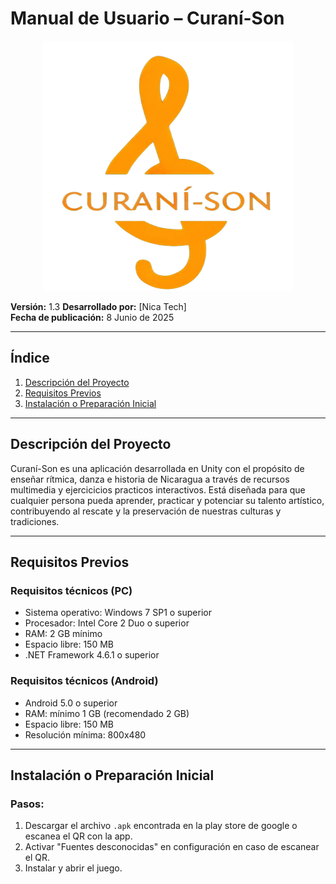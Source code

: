 # Manual de Usuario – Curaní-Son 
<p align="center">
<img src="https://raw.githubusercontent.com/Luisitoproxd/CURANI_SON/main/Assets/Recursos/iconos/Logo%20sin%20letra.png" alt="Logo" width="400" height="400"/>
</p>

**Versión:** 1.3 
**Desarrollado por:** [Nica Tech]  
**Fecha de publicación:** 8 Junio de 2025

---

## Índice

1. [Descripción del Proyecto](#descripción-del-proyecto)  
2. [Requisitos Previos](#requisitos-previos)  
3. [Instalación o Preparación Inicial](#instalación-o-preparación-inicial)    
---

## Descripción del Proyecto

Curaní-Son es una aplicación desarrollada en Unity con el propósito de enseñar rítmica, danza e historia de Nicaragua a través de recursos multimedia y ejercicicios practicos interactivos. Está diseñada para que cualquier persona pueda aprender, practicar y potenciar su talento artístico, contribuyendo al rescate y la preservación de nuestras culturas y tradiciones.

---

## Requisitos Previos

### Requisitos técnicos (PC)
- Sistema operativo: Windows 7 SP1 o superior  
- Procesador: Intel Core 2 Duo o superior  
- RAM: 2 GB mínimo  
- Espacio libre: 150 MB  
- .NET Framework 4.6.1 o superior  

### Requisitos técnicos (Android)
- Android 5.0 o superior  
- RAM: mínimo 1 GB (recomendado 2 GB)  
- Espacio libre: 150 MB  
- Resolución mínima: 800x480  

---

## Instalación o Preparación Inicial

### Pasos:
1. Descargar el archivo `.apk` encontrada en la play store de google o escanea el QR con la app.  
2. Activar "Fuentes desconocidas" en configuración en caso de escanear el QR.  
3. Instalar y abrir el juego.


